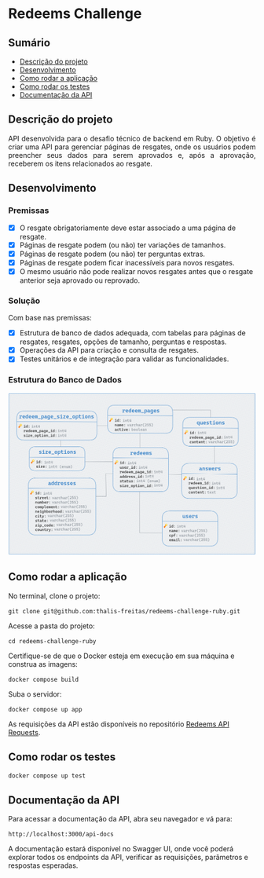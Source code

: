 # Redeems Challenge

## Sumário
  * [Descrição do projeto](#descrição-do-projeto)
  * [Desenvolvimento](#desenvolvimento)
  * [Como rodar a aplicação](#como-rodar-a-aplicação)
  * [Como rodar os testes](#como-rodar-os-testes)
  * [Documentação da API](#documentação-da-api)

## Descrição do projeto

<p align="justify"> API desenvolvida para o desafio técnico de backend em Ruby. O objetivo é criar uma API para gerenciar páginas de resgates, onde os usuários podem preencher seus dados para serem aprovados e, após a aprovação, receberem os itens relacionados ao resgate.</p>

## Desenvolvimento

### Premissas

- [x] O resgate obrigatoriamente deve estar associado a uma página de resgate.
- [x] Páginas de resgate podem (ou não) ter variações de tamanhos.
- [x] Páginas de resgate podem (ou não) ter perguntas extras.
- [x] Páginas de resgate podem ficar inacessíveis para novos resgates.
- [x] O mesmo usuário não pode realizar novos resgates antes que o resgate anterior seja aprovado ou reprovado.

### Solução

Com base nas premissas:

- [x] Estrutura de banco de dados adequada, com tabelas para páginas de resgates, resgates, opções de tamanho, perguntas e respostas.
- [x] Operações da API para criação e consulta de resgates.
- [x] Testes unitários e de integração para validar as funcionalidades.

### Estrutura do Banco de Dados

![Database Structure](./images/database_structure.png)

## Como rodar a aplicação

No terminal, clone o projeto:

```
git clone git@github.com:thalis-freitas/redeems-challenge-ruby.git
```

Acesse a pasta do projeto:

```
cd redeems-challenge-ruby
```

Certifique-se de que o Docker esteja em execução em sua máquina e construa as imagens:

```
docker compose build
```

Suba o servidor:

```
docker compose up app
```

As requisições da API estão disponíveis no repositório [Redeems API Requests](https://github.com/thalis-freitas/redeems-challenge-requests).

## Como rodar os testes

```
docker compose up test
```

## Documentação da API

Para acessar a documentação da API, abra seu navegador e vá para:

```
http://localhost:3000/api-docs
```

A documentação estará disponível no Swagger UI, onde você poderá explorar todos os endpoints da API, verificar as requisições, parâmetros e respostas esperadas.
